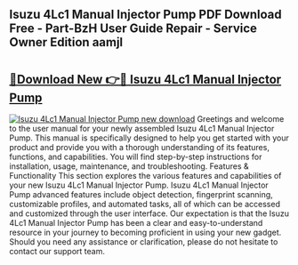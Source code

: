 ## Isuzu 4Lc1 Manual Injector Pump PDF Download Free - Part-BzH User Guide Repair - Service Owner Edition aamjl

# <h2><a href="http://bc79121.oget.top/?id=Isuzu+4Lc1+Manual+Injector+Pump">🔗Download New 👉🔴 Isuzu 4Lc1 Manual Injector Pump</a></h2>

[![Isuzu 4Lc1 Manual Injector Pump new download](https://i.imgur.com/5g1atiW.png)](http://bc79121.oget.top/?id=Isuzu+4Lc1+Manual+Injector+Pump)
Greetings and welcome to the user manual for your newly assembled Isuzu 4Lc1 Manual Injector Pump. This manual is specifically designed to help you get started with your product and provide you with a thorough understanding of its features, functions, and capabilities. You will find step-by-step instructions for installation, usage, maintenance, and troubleshooting. Features & Functionality This section explores the various features and capabilities of your new Isuzu 4Lc1 Manual Injector Pump. Isuzu 4Lc1 Manual Injector Pump advanced features include object detection, fingerprint scanning, customizable profiles, and automated tasks, all of which can be accessed and customized through the user interface. Our expectation is that the Isuzu 4Lc1 Manual Injector Pump has been a clear and easy-to-understand resource in your journey to becoming proficient in using your new gadget. Should you need any assistance or clarification, please do not hesitate to contact our support team.
